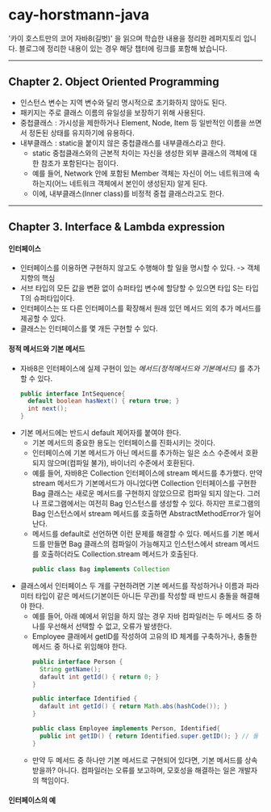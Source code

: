 # cay-horstmann-java
'카이 호스트만의 코어 자바8(길벗)' 을 읽으며 학습한 내용을 정리한 레퍼지토리 입니다. 블로그에 정리한 내용이 있는 경우 해당 챕터에 링크를 포함해 놨습니다.
***
## Chapter 2. Object Oriented Programming
- 인스턴스 변수는 지역 변수와 달리 명시적으로 초기화하지 않아도 된다.
- 패키지는 주로 클래스 이름의 유일성을 보장하기 위해 사용된다.
- 중첩클래스 : 가시성을 제한하거나 Element, Node, Item 등 일반적인 이름을 쓰면서 정돈된 상태를 유지하기에 유용하다.
- 내부클래스 : static을 붙이지 않은 중첩클래스를 내부클래스라고 한다.
  - static 중첩클래스와의 근본적 차이는 자신을 생성한 외부 클래스의 객체에 대한 참조가 포함된다는 점이다. 
  - 예를 들어, Network 안에 포함된 Member 객체는 자신이 어느 네트워크에 속하는지(어느 네트워크 객체에서 본인이 생성된지) 알게 된다.
  - 이에, 내부클래스(Inner class)를 비정적 중첩 클래스라고도 한다.
***
## Chapter 3. Interface & Lambda expression
#### 인터페이스
- 인터페이스를 이용하면 구현하지 않고도 수행해야 할 일을 명시할 수 있다. -> 객체 지향의 핵심
- 서브 타입의 모든 값을 변환 없이 슈퍼타입 변수에 할당할 수 있으면 타입 S는 타입 T의 슈퍼타입이다.
- 인터페이스는 또 다른 인터페이스를 확장해서 원래 있던 메서드 외의 추가 메서드를 제공할 수 있다.
- 클래스는 인터페이스를 몇 개든 구현할 수 있다.
#### 정적 메서드와 기본 메서드
- 자바8은 인터페이스에 실제 구현이 있는 *메서드(정적메서드와 기본메서드)* 를 추가할 수 있다.
  ```java
  public interface IntSequence{
    default boolean hasNext() { return true; }
    int next();
  } 
  ```
- 기본 메서드에는 반드시 default 제어자를 붙여야 한다.
  - 기본 메서드의 중요한 용도는 인터페이스를 진화시키는 것이다. 
  - 인터페이스에 기본 메서드가 아닌 메서드를 추가하는 일은 소스 수준에서 호환되지 않으며(컴파일 불가), 바이너리 수준에서 호환된다.
  - 예를 들어, 자바8은 Collection 인터페이스에 stream 메서드를 추가했다. 만약 stream 메서드가 기본메서드가 아니었다면 Collection 인터페이스를 구현한 Bag 클래스는 새로운 메서드를 구현하지 않았으므로 컴파일 되지 않는다. 그러나 프로그램에서는 여전히 Bag 인스턴스를 생성할 수 있다. 하지만 프로그램의 Bag 인스턴스에서 stream 메서드를 호출하면 AbstractMethodError가 일어난다.
  - 메서드를 default로 선언하면 이런 문제를 해결할 수 있다. 메서드를 기본 메서드를 만들면 Bag 클래스의 컴파일이 가능해지고 인스턴스에서 stream 메서드를 호출하더라도 Collection.stream 메서드가 호출된다.
    ```java
    public class Bag implements Collection
    ```
- 클래스에서 인터페이스 두 개를 구현하려면 기본 메서드를 작성하거나 이름과 파라미터 타입이 같은 메서드(기본이든 아니든 무관)를 작성할 때 반드시 충돌을 해결해야 한다.
  - 예를 들어, 아래 예에서 위임을 하지 않는 경우 자바 컴파일러는 두 메서드 중 하나를 우선해서 선택할 수 없고, 오류가 발생한다.
  - Employee 클래에서 getID를 작성하여 고유의 ID 체계를 구축하거나, 충돌한 메서드 중 하나로 위임해야 한다.
    ```java
    public interface Person {
      String getName();
      dafault int getId() { return 0; }
    }

    public interface Identified {
      dafault int getId() { return Math.abs(hashCode()); }
    }

    public class Employee implements Person, Identified{
      public int getID() { return Identified.super.getID(); } // 둘 중 하나로 위임하여 해결 가능
    }
    ```
  - 만약 두 메서드 중 하나만 기본 메서드로 구현되어 있다면, 기본 메서드를 상속 받을까? 아니다. 컴파일러는 오류를 보고하며, 모호성을 해결하는 일은 개발자의 책임이다.
#### 인터페이스의 예
